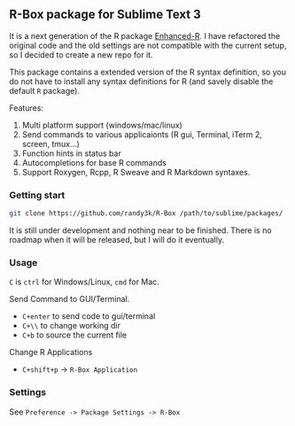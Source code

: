 R-Box package for Sublime Text 3
------------

It is a next generation of the R package
[Enhanced-R](https://github.com/randy3k/Enhanced-R). I have refactored the
original code and the old settings are not compatible with the current setup,
so I decided to create a new repo for it.

This package contains a extended version of the R syntax
definition, so you do not have to install
any syntax definitions for R (and savely disable the default `R` package). 

Features:

  1. Multi platform support (windows/mac/linux)
  2. Send commands to various applicaionts (R gui, Terminal, iTerm 2, screen, tmux...)
  3. Function hints in status bar
  4. Autocompletions for base R commands
  5. Support Roxygen, Rcpp, R Sweave and R Markdown syntaxes. 

### Getting start

```bash
git clone https://github.com/randy3k/R-Box /path/to/sublime/packages/
```

It is still under development and nothing near to be finished.
There is no roadmap when it will be released, but I will do it eventually.

### Usage

`C` is `ctrl` for Windows/Linux, `cmd` for Mac.

Send Command to GUI/Terminal.

- `C+enter` to send code to gui/terminal
- `C+\\` to change working dir
- `C+b` to source the current file

Change R Applications

- `C+shift+p` -> `R-Box Application`


### Settings

See `Preference -> Package Settings -> R-Box`
